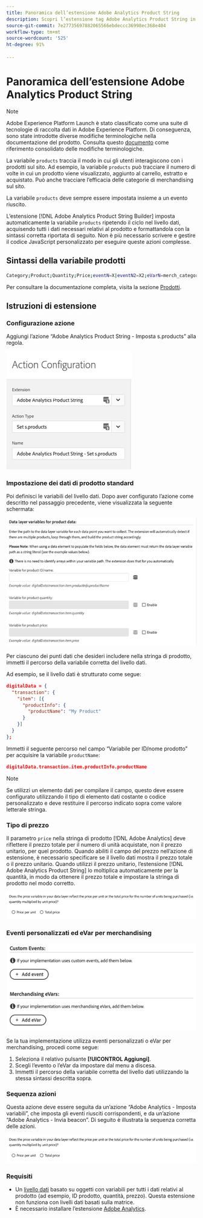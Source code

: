 ```yaml
---
title: Panoramica dell’estensione Adobe Analytics Product String
description: Scopri l’estensione tag Adobe Analytics Product String in Adobe Experience Platform.
source-git-commit: 7e27735697882065566ebdeccc36998ec368e404
workflow-type: tm+mt
source-wordcount: '525'
ht-degree: 91%

---
```


# Panoramica dell’estensione Adobe Analytics Product String

>[!NOTE]
>
>Adobe Experience Platform Launch è stato classificato come una suite di tecnologie di raccolta dati in Adobe Experience Platform. Di conseguenza, sono state introdotte diverse modifiche terminologiche nella documentazione del prodotto. Consulta questo [documento](../../../term-updates.md) come riferimento consolidato delle modifiche terminologiche.

La variabile `products` traccia il modo in cui gli utenti interagiscono con i prodotti sul sito. Ad esempio, la variabile `products` può tracciare il numero di volte in cui un prodotto viene visualizzato, aggiunto al carrello, estratto e acquistato. Può anche tracciare l’efficacia delle categorie di merchandising sul sito.

La variabile `products` deve sempre essere impostata insieme a un evento riuscito.

L’estensione [!DNL Adobe Analytics Product String Builder] imposta automaticamente la variabile `products` ripetendo il ciclo nel livello dati, acquisendo tutti i dati necessari relativi al prodotto e formattandola con la sintassi corretta riportata di seguito. Non è più necessario scrivere e gestire il codice JavaScript personalizzato per eseguire queste azioni complesse.

## Sintassi della variabile prodotti

```bash
Category;Product;Quantity;Price;eventN=X|eventN2=X2;eVarN=merch_category|eVarN2=merch_category2
```

Per consultare la documentazione completa, visita la sezione [Prodotti](https://experienceleague.adobe.com/docs/analytics/implementation/vars/page-vars/products.html?lang=it).

## Istruzioni di estensione

### Configurazione azione

Aggiungi l’azione “Adobe Analytics Product String - Imposta s.products” alla regola.

![Configurazione azione](./images/screenshot-action-config.png)

### Impostazione dei dati di prodotto standard

Poi definisci le variabili del livello dati. Dopo aver configurato l’azione come descritto nel passaggio precedente, viene visualizzata la seguente schermata:

![Campi standard](./images/screenshot-standard-fields.png)

Per ciascuno dei punti dati che desideri includere nella stringa di prodotto, immetti il percorso della variabile corretta del livello dati.

Ad esempio, se il livello dati è strutturato come segue:

```json
digitalData = {
  "transaction": {
    "item": [{
      "productInfo": {
        "productName": "My Product"
      }
    }]
  }
};
```

Immetti il seguente percorso nel campo “Variabile per ID/nome prodotto” per acquisire la variabile `productName`:

```json
digitalData.transaction.item.productInfo.productName
```

>[!NOTE]
>
>Se utilizzi un elemento dati per compilare il campo, questo deve essere configurato utilizzando il tipo di elemento dati costante o codice personalizzato e deve restituire il percorso indicato sopra come valore letterale stringa.

### Tipo di prezzo

Il parametro `price` nella stringa di prodotto [!DNL Adobe Analytics] deve riflettere il prezzo totale per il numero di unità acquistate, non il prezzo unitario, per quel prodotto. Quando abiliti il campo del prezzo nell’azione di estensione, è necessario specificare se il livello dati mostra il prezzo totale o il prezzo unitario. Quando utilizzi il prezzo unitario, l’estensione [!DNL Adobe Analytics Product String] lo moltiplica automaticamente per la quantità, in modo da ottenere il prezzo totale e impostare la stringa di prodotto nel modo corretto.

![Tipo di prezzo](./images/screenshot-price-type.png)

### Eventi personalizzati ed eVar per merchandising

![Eventi ed eVar](./images/screenshot-events-evars.png)

Se la tua implementazione utilizza eventi personalizzati o eVar per merchandising, procedi come segue:

1. Seleziona il relativo pulsante **[!UICONTROL Aggiungi]**.
1. Scegli l’evento o l’eVar da impostare dal menu a discesa.
1. Immetti il percorso della variabile corretta del livello dati utilizzando la stessa sintassi descritta sopra.

### Sequenza azioni

Questa azione deve essere seguita da un’azione “Adobe Analytics - Imposta variabili”, che imposta gli eventi riusciti corrispondenti, e da un’azione “Adobe Analytics - Invia beacon”. Di seguito è illustrata la sequenza corretta delle azioni.

![Campi standard](./images/screenshot-price-type.png)

### Requisiti

* Un [livello dati](https://theblog.adobe.com/data-layers-buzzword-best-practice/) basato su oggetti con variabili per tutti i dati relativi al prodotto (ad esempio, ID prodotto, quantità, prezzo). Questa estensione non funziona con livelli dati basati sulla matrice.
* È necessario installare l’estensione [Adobe Analytics](../analytics/overview.md).
